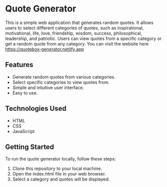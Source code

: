 # Quote Generator

This is a simple web application that generates random quotes. It allows users to select different categories of quotes, such as inspirational, motivational, life, love, friendship, wisdom, success, philosophical, leadership, and patriotic. Users can view quotes from a specific category or get a random quote from any category.
You can visit the website here https://quotebox-generator.netlify.app

## Features

- Generate random quotes from various categories.
- Select specific categories to view quotes from.
- Simple and intuitive user interface.
- Easy to use.

## Technologies Used

- HTML
- CSS
- JavaScript

## Getting Started

To run the quote generator locally, follow these steps:

1. Clone this repository to your local machine.
2. Open the index.html file in your web browser.
3. Select a category and quotes will be displayed.
